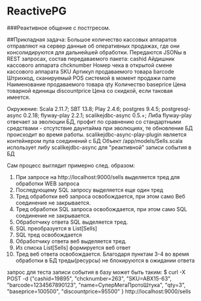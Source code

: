 # ReactivePG
###Реактивное общение с постгресом. 
  
##Прикладная задача:
Большое количество кассовых аппаратов отправляют на сервер данные об оперативных продажах, 
где они консолидируются для дальнейшей обработки.
Передаются JSONы в REST запросах, состав передаваемого пакета:
cashid        Айдишник кассового аппарата
chcknumber    Номер чека в открытой смене кассового аппарата
SKU           Артикул продаваемого товара
barcode       Штрихкод, сканируемый POS системой в момент продажи
name          Наименование продаваемого товара
qty           Количество
baseprice     Цена товарной единицы
discountprice Цена со скидкой, если таковая имеется.

Окружение: Scala 2.11.7; SBT 13.8; Play 2.4.6; postgres 9.4.5; postgresql-async 0.2.18; flyway-play 2.2.1; scalikejdbc-async 0.5.+;
Либа flyway-play отвечает за эволюции БД, профит по сравнению со стандартными средствами - отсутствие даунтайма при
эволюциях, те обновление БД происходит во время работы.
scalikejdbc-async-play-plugin является контейнером пула соединений с БД
Объект /app/models/Sells.scala использует либу scalikejdbc-async для "реактивной" записи события в БД

Сам процесс выглядит примерно след. образом:
1. При запросе на http://localhost:9000/sells выделяется тред для обработки WEB запроса
2. Последующему SQL запросу выделяется еще один тред
3. Тред обработки веб запроса освобождается, при этом само Веб соединение не закрывается.
4. Тред обработки SQL запроса освобождается, при этом само SQL соединение не закрывается.
5. Обработчику ответа SQL выделяется тред.
6. SQL преобразуется в List[Sells]
7. SQL тред освобождается
8. Обработчику ответа веб выделяется тред.
9. Из списка List[Sells] формируется веб ответ
10. Тред веб ответа освобождается.
Благодаря пунктам 3-4 во время обработки в БД треды(ресурсы) не блокируются в ожидании ответа


запрос для теста записи события в базу может быть таким:
$ curl -X POST -d {"cashid=19895", "chcknumber=263", "SKU=ABX15-63", "barcode=1234567890123", "name=СуперМегаПротоШтука", "qty=3", "baseprice=100500", "discountprice=95500" } http://localhost:9000/sells

